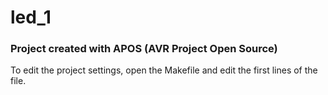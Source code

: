 
# led_1 

### Project created with APOS (AVR Project Open Source)

To edit the project settings, open the Makefile and edit the first lines of the file.

